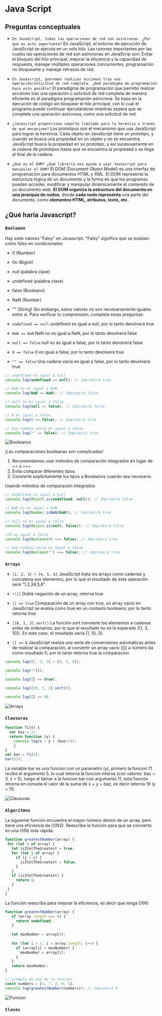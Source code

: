 # Java Script
## Preguntas conceptuales
* ```En JavaScript, todas las operaciones de red son asíncronas. ¿Por qué es esto importante?```
En JavaScript, el entorno de ejecución de JavaScript se ejecuta en un solo hilo. Las razones importantes por las cuales las operaciones de red son asíncronas en JavaScrip son: Evitar el bloqueo del hilo principal, mejorar la eficiencia y la capacidad de respuesta, manejar múltiples operaciones concurrentes, programación no bloqueante y manejar retrasos de red.

* ```En Javascript, queremos realizar acciones tras una operación/solicitud de red completa. ¿Qué paradigma de programación hace esto posible?```
El paradigma de programación que permite realizar acciones tras una operación o solicitud de red completa de manera eficiente es el paradigma programación asíncrona. Se basa en la ejecución de código sin bloquear el hilo principal, con lo cual el programa puede continuar ejecutándose mientras espera que se complete una operación asíncrona, como una solicitud de red.

* ```¿Javascript proporciona soporte limitado para la herencia a través de qué mecanismo?```
Los prototipos son el mecanismo que usa JavaScript para lograr la herencia. Cada objeto en JavaScript tiene un prototipo, y cuando se busca una propiedad en un objeto y no se encuentra, JavaScript busca la propiedad en su prototipo, y así sucesivamente en la cadena de prototipos hasta que se encuentra la propiedad o se llega al final de la cadena.
  
* ```¿Qué es el DOM? ¿Qué librería nos ayuda a usar Javascript para manipular el DOM?```
El DOM (Document Object Model) es una interfaz de programación para documentos HTML y XML. El DOM representa la estructura lógica de un documento y la forma en que los programas pueden acceder, modificar y manipular dinámicamente el contenido de un documento web. **El DOM organiza la estructura del documento en una jerarquía de nodos**, donde **cada nodo representa** una parte del documento, como **elementos HTML, atributos, texto, etc.**

 ## ¿Qué haría Javascript?
 ### ```Booleano```
 Hay siete valores "Falsy" en Javascript. "Falsy" significa que se evalúan como falso en condicionales: 
 * 0 (Number)
 * 0n (BigInt)
 * null (palabra clave)
 * undefined (palabra clave)
 * false (Booleano)
 * NaN (Number)
 * "" (String)
Sin embargo, estos valores no son necesariamente iguales entre sí.
Para verificar tu comprensión, completa estas preguntas:
* ```undefined == null```
undefined es igual a null, por lo tanto devolverá true

* ```NaN == NaN```
NaN no es igual a NaN, por lo tanto devolverá false

* ```null == false```
null no es igual a false, por lo tanto devolverá false

* ```0 == false```
0 es igual a false, por lo tanto devolverá true
  
* ```"" == false```
Una cadena vacía es igual a false, por lo tanto devolverá true

```javascript
// undefined es igual a null
console.log(undefined == null); // Imprimirá true

// NaN no es igual a NaN
console.log(NaN == NaN); // Imprimirá false

// null no es igual a false
console.log(null == false); // Imprimirá false

// 0 es igual a false
console.log(0 == false); // Imprimirá true

// Una cadena vacía es igual a false
console.log("" == false); // Imprimirá true
```
![Booleanos](Image/Booleanos.png)

¡Las comparaciones booleanas son complicadas!
1) Recomendamos usar métodos de comparación integrados en lugar de == o ===
2) Evita comparar diferentes tipos.
3) Convierte explícitamente los tipos a Booleanos cuando sea necesario.

Usando métodos de comparación integrados
```javascript
// undefined es igual a null
console.log(Object.is(undefined, null)); // Imprimirá false

// NaN no es igual a NaN
console.log(Number.isNaN(NaN)); // Imprimirá true

// null no es igual a false
console.log(Object.is(null, false)); // Imprimirá false

//0 es igual a false
console.log(Boolean(0) === false); // Imprimirá true

// Una cadena vacía es igual a false
console.log(Boolean("") === false); // Imprimirá true
```

 ### ```Arrays```
* ```[1, 2, 3] + [4, 5, 6]```
JavaScript trata los arrays como cadenas y concatena sus elementos, por lo que el resultado de esta operación será "1,2,34,5,6".

* ```!![]```
Doble negación de un array, retorna true

* ```[] == true```
Comparación de un array con true, un array vacío en JavaScript se evalúa como true en un contexto booleano, por lo tanto retorna true

* ```[10, 1, 3].sort()```
La función sort convierte los elementos a cadenas antes de ordenarlos, por lo que el resultado no es lo esperado ([1, 3, 10]). En este caso, el resultado sería [1, 10, 3].
  
* ```[] == 0​```
JavaScript realiza una serie de conversiones automáticas antes de realizar la comparación, al convertir un array vacío ([]) a número da como resultado 0, por lo tanto retorna true la comparacion

```javascript
console.log([1, 2, 3] + [4, 5, 6]);

console.log(!![]);

console.log([] == true);

console.log([10, 1, 3].sort());

console.log([] == 0);
```
![Arrays](Image/Arrays.png)

 ### ```Clausuras```

```javascript
function f1(x) {
  var baz = 3;
  return function (y) {
    console.log(x + y + (baz++));
    }
}
var bar = f1(5);
bar(11);
```

La variable bar es una funcion con un parametro (y), primero la funcion f1 recibe el argumento 5, lo cual retorna la funcion interna (con valores: baz = 3, x = 5), luego al llamar a la funcion bar con argumento 11, esta funcion retorna en consola el valor de la suma de x + y + baz, es decir retorna 19 (y = 11).

![Clausuras](Image/Clausuras.png)

 ### ```Algoritmos```
 La siguiente función encuentra el mayor número dentro de un array, pero tiene una eficiencia de O(N2). Reescribe la función para que se convierta en una O(N) más rápida:

 ```javascript
function greatestNumber(array) {
  for (let i of array) {
    let isIValTheGreatest = true;
    for (let j of array) {
      if (j > i) {
        isIValTheGreatest = false;
      }
    }
    if (isIValTheGreatest) {
      return i;
    }
  }
}
```
La función reescriba para mejorar la eficiencia, es decir que tenga O(N):

 ```javascript
function greatestNumber(array) {
    if (array.length === 0) {
      return undefined; 
    }
  
    let maxNumber = array[0]; 
  
    for (let i = 1; i < array.length; i++) {
      if (array[i] > maxNumber) {
        maxNumber = array[i]; 
      }
    }
    return maxNumber;
}

// ejemplo de uso de la funcion
const numbers = [3, 7, 2, 9, 5];
console.log(greatestNumber(numbers)); // Imprimirá 9
 ```

![Funcion](Image/Funcion.png)

 ### ```Clases```
  
